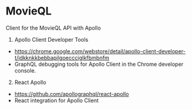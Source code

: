 # MovieQL

Client for the MovieQL API with Apollo

1. Apollo Client Developer Tools
- https://chrome.google.com/webstore/detail/apollo-client-developer-t/jdkknkkbebbapilgoeccciglkfbmbnfm
- GraphQL debugging tools for Apollo Client in the Chrome developer console.

2. React Apollo
- https://github.com/apollographql/react-apollo
- React integration for Apollo Client
